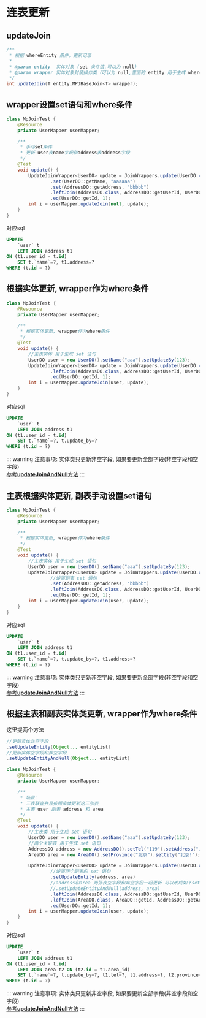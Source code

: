 # 连表更新

## updateJoin <Badge type="tip" text="1.4.5+" vertical="top" />

```java
/**
 * 根据 whereEntity 条件，更新记录
 *
 * @param entity  实体对象 (set 条件值,可以为 null)
 * @param wrapper 实体对象封装操作类（可以为 null,里面的 entity 用于生成 where 语句）
 */
int updateJoin(T entity,MPJBaseJoin<T> wrapper);
```

## wrapper设置set语句和where条件

```java
class MpJoinTest {
    @Resource
    private UserMapper userMapper;

    /**
     * 手动set条件
     * 更新 user表name字段和address表address字段
     */
    @Test
    void update() {
        UpdateJoinWrapper<UserDO> update = JoinWrappers.update(UserDO.class)
                .set(UserDO::getName, "aaaaaa")
                .set(AddressDO::getAddress, "bbbbb")
                .leftJoin(AddressDO.class, AddressDO::getUserId, UserDO::getId)
                .eq(UserDO::getId, 1);
        int i = userMapper.updateJoin(null, update);
    }
}
```

对应sql

```sql
UPDATE
    `user` t
    LEFT JOIN address t1
ON (t1.user_id = t.id)
    SET t.`name`=?, t1.address=?
WHERE (t.id = ?)
```

## 根据实体更新, wrapper作为where条件

```java
class MpJoinTest {
    @Resource
    private UserMapper userMapper;

    /**
     * 根据实体更新, wrapper作为where条件
     */
    @Test
    void update() {
        //主表实体 用于生成 set 语句
        UserDO user = new UserDO().setName("aaa").setUpdateBy(123);
        UpdateJoinWrapper<UserDO> update = JoinWrappers.update(UserDO.class)
                .leftJoin(AddressDO.class, AddressDO::getUserId, UserDO::getId)
                .eq(UserDO::getId, 1);
        int i = userMapper.updateJoin(user, update);
    }
}
```

对应sql

```sql
UPDATE
    `user` t
    LEFT JOIN address t1
ON (t1.user_id = t.id)
    SET t.`name`=?, t.update_by=?
WHERE (t.id = ?)
```

::: warning 注意事项:
实体类只更新非空字段, 如果要更新全部字段(非空字段和空字段)  
[参考**updateJoinAndNull**方法](./updateJoinAndNull.html)
:::

## 主表根据实体更新, 副表手动设置set语句

```java
class MpJoinTest {
    @Resource
    private UserMapper userMapper;

    /**
     * 根据实体更新, wrapper作为where条件
     */
    @Test
    void update() {
        //主表实体 用于生成 set 语句
        UserDO user = new UserDO().setName("aaa").setUpdateBy(123);
        UpdateJoinWrapper<UserDO> update = JoinWrappers.update(UserDO.class)
                //设置副表 set 语句
                .set(AddressDO::getAddress, "bbbbb")
                .leftJoin(AddressDO.class, AddressDO::getUserId, UserDO::getId)
                .eq(UserDO::getId, 1);
        int i = userMapper.updateJoin(user, update);
    }
}
```

对应sql

```sql
UPDATE
    `user` t
    LEFT JOIN address t1
ON (t1.user_id = t.id)
    SET t.`name`=?, t.update_by=?, t1.address=?
WHERE (t.id = ?)
```

::: warning 注意事项:
实体类只更新非空字段, 如果要更新全部字段(非空字段和空字段)  
[参考**updateJoinAndNull**方法](./updateJoinAndNull.html)
:::

## 根据主表和副表实体类更新, wrapper作为where条件

这里提两个方法
```java
//更新实体非空字段
.setUpdateEntity(Object... entityList)
//更新实体空字段和非空字段
.setUpdateEntityAndNull(Object... entityList)
```

```java
class MpJoinTest {
    @Resource
    private UserMapper userMapper;

    /**
     * 场景: 
     * 三表联查并且按照实体更新这三张表
     * 主表 user 副表 address 和 area
     */
    @Test
    void update() {
        //主表类 用于生成 set 语句
        UserDO user = new UserDO().setName("aaa").setUpdateBy(123);
        //两个关联表 用于生成 set 语句
        AddressDO address = new AddressDO().setTel("119").setAddress("人民广场");
        AreaDO area = new AreaDO().setProvince("北京").setCity("北京!");

        UpdateJoinWrapper<UserDO> update = JoinWrappers.update(UserDO.class)
                //设置两个副表的 set 语句
                .setUpdateEntity(address, area)
                //address和area 两张表空字段和非空字段一起更新 可以改成如下setUpdateEntityAndNull
                //.setUpdateEntityAndNull(address, area)
                .leftJoin(AddressDO.class, AddressDO::getUserId, UserDO::getId)
                .leftJoin(AreaDO.class, AreaDO::getId, AddressDO::getAreaId)
                .eq(UserDO::getId, 1);
        int i = userMapper.updateJoin(user, update);
    }
}
```

对应sql

```sql
UPDATE
    `user` t
    LEFT JOIN address t1
ON (t1.user_id = t.id)
    LEFT JOIN area t2 ON (t2.id = t1.area_id)
    SET t.`name`=?, t.update_by=?, t1.tel=?, t1.address=?, t2.province=?, t2.city=?
WHERE (t.id = ?)
```

::: warning 注意事项:
实体类只更新非空字段, 如果要更新全部字段(非空字段和空字段)  
[参考**updateJoinAndNull**方法](./updateJoinAndNull.html)
:::